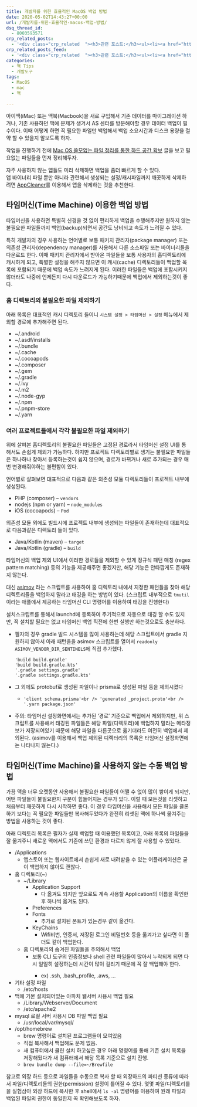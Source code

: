 ```yaml
---
title: 개발자를 위한 효율적인 MacOS 백업 방법
date: 2020-05-02T14:43:27+00:00
url: /개발자를-위한-효율적인-macos-백업-방법/
dsq_thread_id:
  - 8003593571
crp_related_posts:
  - '<div class="crp_related  "><h3>관련 포스트:</h3><ul><li><a href="https://www.letmecompile.com/javascript-crawler-tutorial-part3/"     class="post-1019"><span class="crp_title">자바스크립트로 크롤러 만들기 3편: 다양한 유형의 웹페이지 크롤러 만들어보기</span></a></li><li><a href="https://www.letmecompile.com/manage-aws-resources-with-pulumi-iac/"     class="post-1058"><span class="crp_title">Pulumi를 이용하여 코드로 AWS 리소스 관리하기</span></a></li><li><a href="https://www.letmecompile.com/javascript-crawler-tutorial-part1/"     class="post-1011"><span class="crp_title">자바스크립트로 크롤러 만들기 1편: 크롤링을 위한 크롬 개발자 도구 사용법 익히기</span></a></li><li><a href="https://www.letmecompile.com/apple-sign-in-migration-on-appstore-app-transfer/"     class="post-1068"><span class="crp_title">앱스토어 계정 이전시 애플 로그인 마이그레이션</span></a></li><li><a href="https://www.letmecompile.com/s3-vs-backblaze-comparison/"     class="post-961"><span class="crp_title">Backblaze + 클라우드플레어를 이용한 서버 비용 절약 방법</span></a></li></ul><div class="crp_clear"></div></div>'
crp_related_posts_feed:
  - '<div class="crp_related  "><h3>관련 포스트:</h3><ul><li><a href="https://www.letmecompile.com/javascript-crawler-tutorial-part3/"     class="post-1019"><span class="crp_title">자바스크립트로 크롤러 만들기 3편: 다양한 유형의 웹페이지 크롤러 만들어보기</span></a></li><li><a href="https://www.letmecompile.com/manage-aws-resources-with-pulumi-iac/"     class="post-1058"><span class="crp_title">Pulumi를 이용하여 코드로 AWS 리소스 관리하기</span></a></li><li><a href="https://www.letmecompile.com/javascript-crawler-tutorial-part1/"     class="post-1011"><span class="crp_title">자바스크립트로 크롤러 만들기 1편: 크롤링을 위한 크롬 개발자 도구 사용법 익히기</span></a></li><li><a href="https://www.letmecompile.com/apple-sign-in-migration-on-appstore-app-transfer/"     class="post-1068"><span class="crp_title">앱스토어 계정 이전시 애플 로그인 마이그레이션</span></a></li><li><a href="https://www.letmecompile.com/s3-vs-backblaze-comparison/"     class="post-961"><span class="crp_title">Backblaze + 클라우드플레어를 이용한 서버 비용 절약 방법</span></a></li></ul><div class="crp_clear"></div></div>'
categories:
  - 맥 Tips
  - 개발도구
tags:
  - MacOS
  - mac
  - 맥

---
```

아이맥(iMac) 또는 맥북(Macbook)을 새로 구입해서 기존 데이터를 마이그레이션 하거나, 기존 사용하던 맥에 문제가 생겨서 AS 센터를 방문해야할 경우 데이터 백업이 필수이다. 이때 어떻게 하면 꼭 필요한 파일만 백업해서 백업 소요시간과 디스크 용량을 절약 할 수 있을지 알보도록 하자.

작업을 진행하기 전에 [Mac OS 쓸모없는 파일 정리를 통한 하드 공간 확보][1] 글을 보고 필요없는 파일들을 먼저 정리해두자.

자주 사용하지 않는 앱들도 미리 삭제하면 백업을 좀더 빠르게 할 수 있다.  
앱 바이너리 파일 뿐만 아니라 관련해서 생성되는 설정/캐시파일까지 깨끗하게 삭제하려면 [AppCleaner][2]를 이용해서 앱을 삭제하는 것을 추천한다.

## 타임머신(Time Machine) 이용한 백업 방법

타임머신을 사용하면 특별히 신경쓸 것 없이 편리하게 백업을 수행해주지만 원하지 않는 불필요한 파일들까지 백업(backup)되면서 공간도 낭비되고 속도가 느려질 수 있다.

특히 개발자의 경우 사용하는 언어별로 보통 패키지 관리자(package manager) 또는 의존성 관리자(dependency manager)를 사용해서 다른 소스파일 또는 바이너리들을 다운로드 한다. 이때 패키지 관리자에서 받아온 파일들을 보통 사용자의 홈디렉토리에 캐시하게 되고, 특별한 설정을 해주지 않으면 이 캐시(cache) 디렉토리들이 백업할 목록에 포함되기 때문에 백업 속도가 느려지게 된다. 이러한 파일들은 백업에 포함시키지 않더라도 나중에 언제든지 다시 다운로드가 가능하기때문에 백업에서 제외하는것이 좋다.

### 홈 디렉토리의 불필요한 파일 제외하기

아래 목록은 대표적인 캐시 디렉토리 들이니 `시스템 설정 > 타임머신 > 설정` 메뉴에서 제외할 경로에 추가해주면 된다.

  * ~/.android
  * ~/.asdf/installs
  * ~/.bundle
  * ~/.cache
  * ~/.cocoapods
  * ~/.composer
  * ~/.gem
  * ~/.gradle
  * ~/.ivy
  * ~/.m2
  * ~/.node-gyp
  * ~/.npm
  * ~/.pnpm-store
  * ~/.yarn

### 여러 프로젝트들에서 각각 불필요한 파일 제외하기

위에 살펴본 홈디렉토리의 불필요한 파일들은 고정된 경로라서 타임머신 설정 UI를 통해서도 손쉽게 제외가 가능하다. 하지만 프로젝트 디렉토리별로 생기는 불필요한 파일들은 하나하나 찾아서 등록하는것이 쉽지 않으며, 경로가 바뀌거나 새로 추가되는 경우 매번 변경해줘야하는 불편함이 있다.

언어별로 살펴보면 대표적으로 다음과 같은 의존성 모듈 디렉토리들이 프로젝트 내부에 생성된다.

  * PHP (composer) &#8211; `vendors`
  * nodejs (npm or yarn) &#8211; `node_modules`
  * iOS (cocoapods) &#8211; `Pod`

의존성 모듈 외에도 빌드시에 프로젝트 내부에 생성되는 파일들이 존재하는데 대표적으로 다음과같은 디렉토리 들이 있다.

  * Java/Kotlin (maven) &#8211; `target`
  * Java/Kotlin (gradle) &#8211; `build`

타임머신의 백업 제외 UI에서 이러한 경로들을 제외할 수 있게 정규식 패턴 매칭 (regex pattern matching) 등의 기능을 제공해주면 좋겠지만, 해당 기능은 안타깝게도 존재하지 않는다.

대신 [asimov][3] 라는 스크립트를 사용하여 홈 디렉토리 내에서 지정한 패턴들을 찾아 해당 디렉토리들을 백업하지 말라고 태깅을 하는 방법이 있다. (스크립트 내부적으로 `tmutil` 이라는 애플에서 제공하는 타임머신 CLI 명령어를 이용하여 태깅을 진행한다)

설치스크립트를 통해서 launchd에 등록하여 주기적으로 자동으로 태깅 할 수도 있지만, 꼭 설치할 필요는 없고 타임머신 백업 직전에 한번 실행만 하는것으로도 충분하다.

  * 필자의 경우 gradle 빌드 시스템을 많이 사용하는데 해당 스크립트에서 gradle 지원하지 않아서 아래 패턴을을 asimov 스크립트를 열어서 `readonly ASIMOV_VENDOR_DIR_SENTINELS`에 직접 추가했다. 
    ```
    'build build.gradle'
    'build build.gradle.kts'
    '.gradle settings.gradle'
    '.gradle settings.gradle.kts'
    ```   

  * 그 외에도 protobuf로 생성된 파일이나 prisma로 생성된 파일 등을 제외시켰다 
      * `'client schema.prisma'<br />
'generated _project.proto'<br />
'.yarn package.json'`
  * 주의: 타임머신 설정화면에서는 추가된 &#8216;경로&#8217; 기준으로 백업에서 제외하지만, 위 스크립트를 사용해서 태깅된 파일들은 해당 파일(디렉토리)에 백업하지 말라는 메타정보가 저장되어있기 때문에 해당 파일을 다른곳으로 옮기더라도 여전히 백업에서 제외된다. (asimov를 이용해서 백업 제외된 디렉터리의 목록은 타임머신 설정화면에는 나타나지 않는다.)

## 타임머신(Time Machine)을 사용하지 않는 수동 백업 방법

가끔 맥을 너무 오랫동안 사용해서 불필요한 파일들이 어쩔 수 없이 많이 쌓이게 되지만, 어떤 파일들이 불필요한지 구분이 힘들어지는 경우가 있다. 이럴 때 모든것을 리셋하고 처음부터 깨끗하게 다시 시작하면 좋다. 이 경우 타임머신을 사용해서 모든 파일을 클론하기 보다는 꼭 필요한 파일들만 복사해두었다가 완전히 리셋된 맥에 하나씩 옮겨주는 방법을 사용하는 것이 좋다.

아래 디렉토리 목록은 필자가 실제 백업할 때 이용했던 목록이고, 아래 목록의 파일들을 잘 옮겨주니 새로운 맥에서도 기존에 쓰던 환경과 다르지 않게 잘 사용할 수 있었다.

  * /Applications 
      * 앱스토어 또는 웹사이트에서 손쉽게 새로 내려받을 수 있는 어플리케이션은 굳이 백업하지 않아도 괜찮다.
  * 홈 디렉토리(~) 
      * ~/Library 
          * Application Support 
              * 다 옮겨도 되지만 앞으로도 계속 사용할 Application의 이름을 확인한 후 하나씩 옮겨도 된다.
          * Preferences
          * Fonts 
              * 추가로 설치된 폰트가 있는경우 같이 옮긴다.
          * KeyChains 
              * Wifi비번, 인증서, 저장된 로그인 비밀번호 등을 옮겨가고 싶다면 이 폴더도 같이 백업한다.
      * 홈 디렉토리의 숨겨진 파일들을 주의해서 백업  
        * 보통 CLI 도구의 인증정보나 shell 관련 파일들이 많아서 누락되게 되면 다시 일일히 설정하는데 시간이 많이 걸리기 때문에 꼭 잘 백업해야 한다.</p> 
          * ex) .ssh, .bash_profile, .aws, &#8230;
  * 기타 설정 파일 
      * /etc/hosts
  * 맥에 기본 설치되어있는 아파치 웹서버 사용시 백업 필요 
      * /Library/Webserver/Document
      * /etc/apache2
  * mysql 로컬 서버 사용시 DB 파일 백업 필요 
      * /usr/local/var/mysql/
  * /opt/homebrew 
      * brew 명령어로 설치된 프로그램들이 모여있음
      * 직접 복사해서 백업해도 문제 없음.
      * 새 컴퓨터에서 클린 설치 하고싶은 경우 아래 명령어를 통해 기존 설치 목록을 저장해뒀다가 새 컴퓨터에서 해당 목록 기준으로 설치 진행.
      * `brew bundle dump --file=~/Brewfile`

참고로 외장 하드 등으로 파일들을 수동으로 복사 할 때 외장하드의 파티션 종류에 따라서 파일/디렉토리들의 권한(permission) 설정이 틀어질 수 있다. 몇몇 파일/디렉토리를 을 실험삼아 외장 하드에 복사한 후 shell에서 `ls -al` 명령어를 이용하여 원래 파일과 백업된 파일의 권한이 동일한지 꼭 확인해보도록 하자.

 [1]: http://www.letmecompile.com/mac-os-쓸모없는-파일-정리를-통한-하드-공간-확보
 [2]: https://freemacsoft.net/appcleaner/
 [3]: https://github.com/stevegrunwell/asimov
